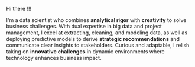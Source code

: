 Hi there  !!!

I'm a data scientist who combines **analytical rigor** with **creativity** to solve business challenges.
With dual expertise in big data and project management, I excel at extracting, cleaning, and
modeling data, as well as deploying predictive models to derive **strategic recommendations**
and communicate clear insights to stakeholders. Curious and adaptable, I relish taking on
**innovative challenges** in dynamic environments where technology enhances business
impact.
